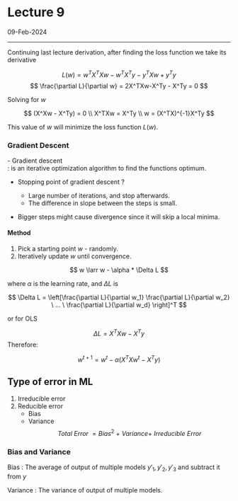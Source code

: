 # Lecture 9

09-Feb-2024 

--- 

Continuing last lecture derivation, after finding the loss function we take its derivative 

$$
 L(w) = w^TX^TXw-w^TX^Ty-y^TXw+y^Ty
$$
$$
\frac{\partial L}{\partial w} = 2X^TXw-X^Ty - X^Ty  = 0
$$

Solving for $w$ 

$$ (X^Xw - X^Ty) = 0 \\ 
X^TXw = X^Ty \\
w = (X^TX)^{-1}X^Ty
$$

This value of $w$ will minimize the loss function $L(w)$. 

### Gradient Descent 

\- Gradient descent  
    : is an iterative optimization algorithm to find the functions optimum.

- Stopping point of gradient descent ? 
    - Large number of iterations, and stop afterwards.
    - The difference in slope between the steps is small.

- Bigger steps might  cause divergence since it will skip a local minima. 

#### Method

1. Pick a starting point $w$ - randomly. 
2. Iteratively update $w$ until convergence. 

$$ w \larr w - \alpha * \Delta L $$ 

where $\alpha$ is the learning rate, and $\Delta L$ is

$$ \Delta L = \left[\frac{\partial L}{\partial w_1} \frac{\partial L}{\partial w_2} \  ... \   \frac{\partial L}{\partial w_d} \right]^T $$

or for OLS 

$$ \Delta L = X^TXw - X^Ty $$ Therefore:

$$ w^{t+1} = w^t - \alpha (X^TXw^t - X^Ty) $$


## Type of error in ML

1. Irreducible error
2. Reducible error 
    - Bias
    - Variance 
$$Total \ Error \ = Bias^2 \ + \ Variance + \ Irreducible \ Error  $$ 

### Bias and Variance 

Bias 
    : The average of output of multiple models $y'_1, y'_2, y'_3$ and subtract it from $y$

Variance 
    : The variance of output of multiple models. 